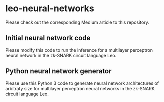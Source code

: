 # leo-neural-networks

Please check out the corresponding Medium article to this repository.

## Initial neural network code

Please modify this code to run the inference for a multilayer perceptron neural network in the zk-SNARK circuit language Leo.

## Python neural network generator

Please use this Python 3 code to generate neural network architectures of arbitraty size for multilayer perceptron neural networks in the zk-SNARK circuit language Leo.